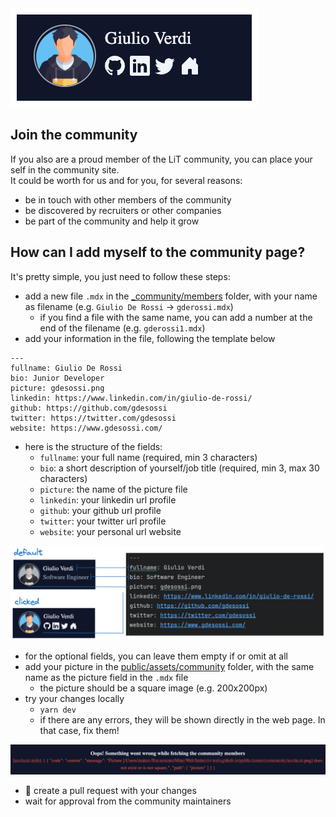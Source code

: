 <img src="imgs/member_badge.png" />

## Join the community
If you also are a proud member of the LiT community, you can place your self in the community site.<br/>
It could be worth for us and for you, for several reasons:

- be in touch with other members of the community
- be discovered by recruiters or other companies
- be part of the community and help it grow

## How can I add myself to the community page?
It's pretty simple, you just need to follow these steps:

- add a new file `.mdx` in the [_community/members](https://github.com/latina-in-tech/latina-in-tech.github.io/tree/main/_community/members) folder, with your name as filename (e.g. `Giulio De Rossi` -> `gderossi.mdx`)
   - if you find a file with the same name, you can add a number at the end of the filename (e.g. `gderossi1.mdx`)
- add your information in the file, following the template below
```
---
fullname: Giulio De Rossi
bio: Junior Developer
picture: gdesossi.png
linkedin: https://www.linkedin.com/in/giulio-de-rossi/
github: https://github.com/gdesossi
twitter: https://twitter.com/gdesossi
website: https://www.gdesossi.com/
```
- here is the structure of the fields:
   - `fullname`: your full name (required, min 3 characters)
   - `bio`: a short description of yourself/job title (required, min 3, max 30 characters)
   - `picture`: the name of the picture file
   - `linkedin`: your linkedin url profile
   - `github`: your github url profile
   - `twitter`: your twitter url profile
   - `website`: your personal url website

<img src="imgs/fields_mapping.png" />

- for the optional fields, you can leave them empty if or omit at all
- add your picture in the [public/assets/community](https://github.com/latina-in-tech/latina-in-tech.github.io/tree/main/public/assets/community) folder, with the same name as the picture field in the `.mdx` file
   - the picture should be a square image (e.g. 200x200px)
- try your changes locally
   - `yarn dev`
   - if there are any errors, they will be shown directly in the web page. In that case, fix them!

<img src="imgs/error.png" />
  
- 🥳 create a pull request with your changes
- wait for approval from the community maintainers <br/>
